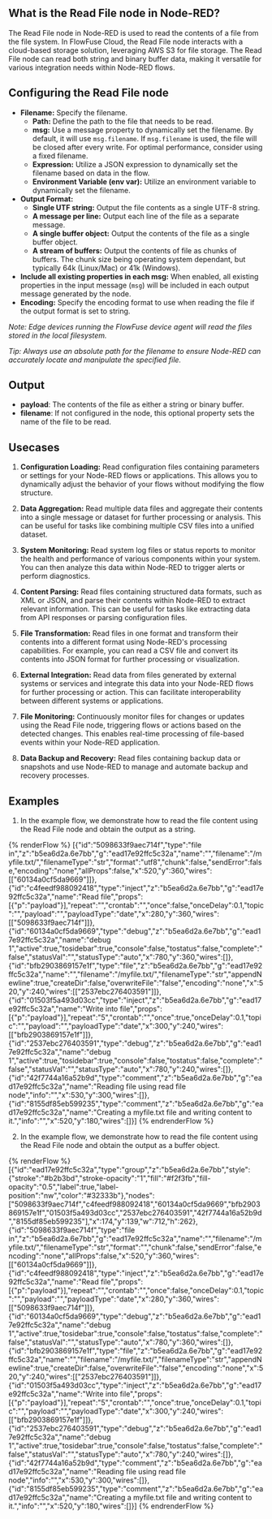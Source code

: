 ## What is the Read File node in Node-RED?

The Read File node in Node-RED is used to read the contents of a file from the file system. In FlowFuse Cloud, the Read File node interacts with a cloud-based storage solution, leveraging AWS S3 for file storage. The Read File node can read both string and binary buffer data, making it versatile for various integration needs within Node-RED flows.

## Configuring the Read File node

- **Filename:** Specify the filename.
    - **Path:** Define the path to the file that needs to be read.
    - **msg:** Use a message property to dynamically set the filename. By default, it will use `msg.filename`. If `msg.filename` is used, the file will be closed after every write. For optimal performance, consider using a fixed filename.
    - **Expression:** Utilize a JSON expression to dynamically set the filename based on data in the flow.
    - **Environment Variable (env var):** Utilize an environment variable to dynamically set the filename.
- **Output Format:**
    - **Single UTF string:** Output the file contents as a single UTF-8 string.
    - **A message per line:** Output each line of the file as a separate message.
    - **A single buffer object:** Output the contents of the file as a single buffer object.
    - **A stream of buffers:** Output the contents of file as chunks of buffers. The chunk size being operating system dependant, but typically 64k (Linux/Mac) or 41k (Windows).
- **Include all existing properties in each msg:** When enabled, all existing properties in the input message (`msg`) will be included in each output message generated by the node.
- **Encoding:** Specify the encoding format to use when reading the file if the output format is set to string.

*Note: Edge devices running the FlowFuse device agent will read the files stored in the local filesystem.*

*Tip: Always use an absolute path for the filename to ensure Node-RED can accurately locate and manipulate the specified file.*

## Output

- **payload**: The contents of the file as either a string or binary buffer.
- **filename**: If not configured in the node, this optional property sets the name of the file to be read.

## Usecases

1. **Configuration Loading:** Read configuration files containing parameters or settings for your Node-RED flows or applications. This allows you to dynamically adjust the behavior of your flows without modifying the flow structure.

2. **Data Aggregation:** Read multiple data files and aggregate their contents into a single message or dataset for further processing or analysis. This can be useful for tasks like combining multiple CSV files into a unified dataset.

3. **System Monitoring:** Read system log files or status reports to monitor the health and performance of various components within your system. You can then analyze this data within Node-RED to trigger alerts or perform diagnostics.

4. **Content Parsing:** Read files containing structured data formats, such as XML or JSON, and parse their contents within Node-RED to extract relevant information. This can be useful for tasks like extracting data from API responses or parsing configuration files.

5. **File Transformation:** Read files in one format and transform their contents into a different format using Node-RED's processing capabilities. For example, you can read a CSV file and convert its contents into JSON format for further processing or visualization.

6. **External Integration:** Read data from files generated by external systems or services and integrate this data into your Node-RED flows for further processing or action. This can facilitate interoperability between different systems or applications.

7. **File Monitoring:** Continuously monitor files for changes or updates using the Read File node, triggering flows or actions based on the detected changes. This enables real-time processing of file-based events within your Node-RED application.

8. **Data Backup and Recovery:** Read files containing backup data or snapshots and use Node-RED to manage and automate backup and recovery processes.

## Examples 

1. In the example flow, we demonstrate how to read the file content using the Read File node and obtain the output as a string.

{% renderFlow %}
[{"id":"5098633f9aec714f","type":"file in","z":"b5ea6d2a.6e7bb","g":"ead17e92ffc5c32a","name":"","filename":"/myfile.txt/","filenameType":"str","format":"utf8","chunk":false,"sendError":false,"encoding":"none","allProps":false,"x":520,"y":360,"wires":[["60134a0cf5da9669"]]},{"id":"c4feedf988092418","type":"inject","z":"b5ea6d2a.6e7bb","g":"ead17e92ffc5c32a","name":"Read file","props":[{"p":"payload"}],"repeat":"","crontab":"","once":false,"onceDelay":0.1,"topic":"","payload":"","payloadType":"date","x":280,"y":360,"wires":[["5098633f9aec714f"]]},{"id":"60134a0cf5da9669","type":"debug","z":"b5ea6d2a.6e7bb","g":"ead17e92ffc5c32a","name":"debug 1","active":true,"tosidebar":true,"console":false,"tostatus":false,"complete":"false","statusVal":"","statusType":"auto","x":780,"y":360,"wires":[]},{"id":"bfb2903869157e1f","type":"file","z":"b5ea6d2a.6e7bb","g":"ead17e92ffc5c32a","name":"","filename":"/myfile.txt/","filenameType":"str","appendNewline":true,"createDir":false,"overwriteFile":"false","encoding":"none","x":520,"y":240,"wires":[["2537ebc276403591"]]},{"id":"01503f5a493d03cc","type":"inject","z":"b5ea6d2a.6e7bb","g":"ead17e92ffc5c32a","name":"Write into file","props":[{"p":"payload"}],"repeat":"5","crontab":"","once":true,"onceDelay":0.1,"topic":"","payload":"","payloadType":"date","x":300,"y":240,"wires":[["bfb2903869157e1f"]]},{"id":"2537ebc276403591","type":"debug","z":"b5ea6d2a.6e7bb","g":"ead17e92ffc5c32a","name":"debug 1","active":true,"tosidebar":true,"console":false,"tostatus":false,"complete":"false","statusVal":"","statusType":"auto","x":780,"y":240,"wires":[]},{"id":"42f7744a16a52b9d","type":"comment","z":"b5ea6d2a.6e7bb","g":"ead17e92ffc5c32a","name":"Reading file using read file node","info":"","x":530,"y":300,"wires":[]},{"id":"8155df85eb599235","type":"comment","z":"b5ea6d2a.6e7bb","g":"ead17e92ffc5c32a","name":"Creating a myfile.txt file and writing content to it.","info":"","x":520,"y":180,"wires":[]}]
{% endrenderFlow %}

2. In the example flow, we demonstrate how to read the file content using the Read File node and obtain the output as a buffer object.

{% renderFlow %}
[{"id":"ead17e92ffc5c32a","type":"group","z":"b5ea6d2a.6e7bb","style":{"stroke":"#b2b3bd","stroke-opacity":"1","fill":"#f2f3fb","fill-opacity":"0.5","label":true,"label-position":"nw","color":"#32333b"},"nodes":["5098633f9aec714f","c4feedf988092418","60134a0cf5da9669","bfb2903869157e1f","01503f5a493d03cc","2537ebc276403591","42f7744a16a52b9d","8155df85eb599235"],"x":174,"y":139,"w":712,"h":262},{"id":"5098633f9aec714f","type":"file in","z":"b5ea6d2a.6e7bb","g":"ead17e92ffc5c32a","name":"","filename":"/myfile.txt/","filenameType":"str","format":"","chunk":false,"sendError":false,"encoding":"none","allProps":false,"x":520,"y":360,"wires":[["60134a0cf5da9669"]]},{"id":"c4feedf988092418","type":"inject","z":"b5ea6d2a.6e7bb","g":"ead17e92ffc5c32a","name":"Read file","props":[{"p":"payload"}],"repeat":"","crontab":"","once":false,"onceDelay":0.1,"topic":"","payload":"","payloadType":"date","x":280,"y":360,"wires":[["5098633f9aec714f"]]},{"id":"60134a0cf5da9669","type":"debug","z":"b5ea6d2a.6e7bb","g":"ead17e92ffc5c32a","name":"debug 1","active":true,"tosidebar":true,"console":false,"tostatus":false,"complete":"false","statusVal":"","statusType":"auto","x":780,"y":360,"wires":[]},{"id":"bfb2903869157e1f","type":"file","z":"b5ea6d2a.6e7bb","g":"ead17e92ffc5c32a","name":"","filename":"/myfile.txt/","filenameType":"str","appendNewline":true,"createDir":false,"overwriteFile":"false","encoding":"none","x":520,"y":240,"wires":[["2537ebc276403591"]]},{"id":"01503f5a493d03cc","type":"inject","z":"b5ea6d2a.6e7bb","g":"ead17e92ffc5c32a","name":"Write into file","props":[{"p":"payload"}],"repeat":"5","crontab":"","once":true,"onceDelay":0.1,"topic":"","payload":"","payloadType":"date","x":300,"y":240,"wires":[["bfb2903869157e1f"]]},{"id":"2537ebc276403591","type":"debug","z":"b5ea6d2a.6e7bb","g":"ead17e92ffc5c32a","name":"debug 1","active":true,"tosidebar":true,"console":false,"tostatus":false,"complete":"false","statusVal":"","statusType":"auto","x":780,"y":240,"wires":[]},{"id":"42f7744a16a52b9d","type":"comment","z":"b5ea6d2a.6e7bb","g":"ead17e92ffc5c32a","name":"Reading file using read file node","info":"","x":530,"y":300,"wires":[]},{"id":"8155df85eb599235","type":"comment","z":"b5ea6d2a.6e7bb","g":"ead17e92ffc5c32a","name":"Creating a myfile.txt file and writing content to it.","info":"","x":520,"y":180,"wires":[]}]
{% endrenderFlow %}
